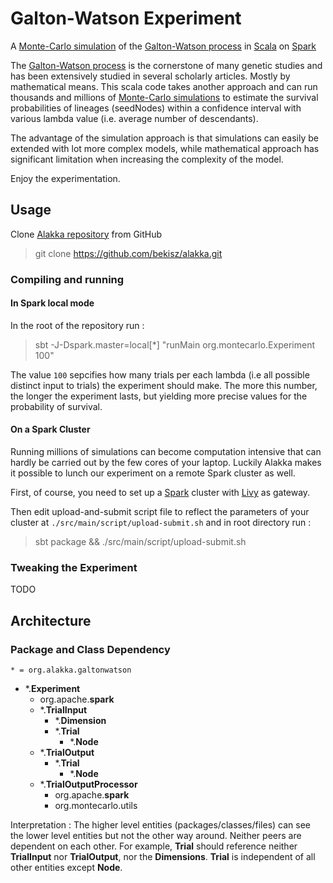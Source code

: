 # Galton-Watson Experiment 

A [Monte-Carlo simulation](https://en.wikipedia.org/wiki/Monte_Carlo_method)  of  the [Galton-Watson process](https://en.wikipedia.org/wiki/Galton%E2%80%93Watson_process) in [Scala](https://www.scala-lang.org/) on [Spark](https://spark.apache.org/)

The [Galton-Watson process](https://en.wikipedia.org/wiki/Galton%E2%80%93Watson_process) is the cornerstone of many genetic studies and has been extensively studied in several scholarly articles. Mostly by mathematical means. This scala code takes another approach and can run thousands and millions of [Monte-Carlo simulations](https://en.wikipedia.org/wiki/Monte_Carlo_method) to estimate the survival probabilities of lineages (seedNodes)  within a confidence interval with various lambda value (i.e. average number of descendants).

The advantage of the simulation approach is that simulations can easily be extended with lot more complex models, while mathematical approach has significant limitation when increasing the complexity of the model.

Enjoy the experimentation.


## Usage

Clone [Alakka repository](https://github.com/bekisz/alakka) from GitHub 
> git clone https://github.com/bekisz/alakka.git 

### Compiling and running
#### In Spark local mode
 
 In the root of the repository run :

> sbt -J-Dspark.master=local[*] "runMain org.montecarlo.Experiment 100" 

The value `100` sepcifies how many trials per each lambda (i.e all possible distinct input to trials) the experiment should make. The more this number, the longer the experiment lasts, but yielding more precise values for the probability of survival. 

#### On a Spark Cluster 
 
Running millions of simulations can become computation intensive that can hardly be carried out by the few cores of your laptop. Luckily Alakka makes it possible to lunch our experiment on a remote Spark cluster as well.
  
First, of course, you need to set up a [Spark]((https://spark.apache.org/)) cluster with [Livy](https://livy.apache.org/) as gateway.

Then edit upload-and-submit script file to reflect the parameters of your cluster at
`./src/main/script/upload-submit.sh` and in root directory run :

> sbt package && ./src/main/script/upload-submit.sh

### Tweaking the Experiment

TODO

## Architecture

### Package and Class Dependency

`* = org.alakka.galtonwatson`
- *.__Experiment__
  - org.apache.__spark__ 
  - *.__TrialInput__
    - *.__Dimension__
    - *.__Trial__
      - *.__Node__
  - *.__TrialOutput__
    - *.__Trial__
        - *.__Node__ 
  - *.__TrialOutputProcessor__
    - org.apache.__spark__ 
    - org.montecarlo.utils
      
Interpretation : The higher level entities (packages/classes/files) can see the lower level entities but not the other way around. Neither peers are dependent on each other. For example, __Trial__ should reference neither  __TrialInput__ nor __TrialOutput__, nor the __Dimensions__. __Trial__ is independent of all other entities except __Node__.